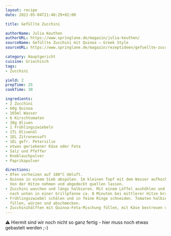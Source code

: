 ```yaml
---
layout: recipe
date: 2021-05-04T21:48:29+02:00

title: Gefüllte Zucchini

authorName: Julia Keuthen
authorURL: https://www.springlane.de/magazin/julia-keuthen/
sourceName: Gefüllte Zucchini mit Quinoa – Greek Style
sourceURL: https://www.springlane.de/magazin/rezeptideen/gefuellte-zucchini-mit-quinoa-greek-style/

category: Hauptgericht
cuisine: Griechisch
tags:
- Zucchini

yield: 2
prepTime: 25
cookTime: 30

ingredients:
- 2 Zucchini
- 60g Quinoa
- 165ml Wasser
- 6 Kirschtomaten
- 30g Oliven
- 1 Frühlingszwiebeln
- 1TL Olivenöl
- 1EL Zitronensaft
- 1EL gefr. Petersilie
- etwas geriebener Käse oder Feta
- Salz und Pfeffer
- Knoblauchpulver
- Paprikapulver

directions:
- Ofen vorheizen auf 180°C Umluft.
- Quinoa in einem Sieb abspülen. Im kleinen Topf mit dem Wasser aufkochen und ca. 10 Minuten köcheln lassen.
  Von der Hitze nehmen und abgedeckt quellen lassen.
- Zucchini waschen und längs halbieren. Mit einem Löffel aushöhlen und mit Olivenöl bestreichen. Mit der Schnittfläche 
  nach unten in einer Grillpfanne ca. 8 Minuten bei mittlerer Hitze braten.
- Frühlingszwiebel schälen und in feine Ringe schneiden. Tomaten halbieren. Oliven vierteln. Alles in eine Schüssel
  füllen, würzen und abschmecken.
- Zucchinihälften mit Quinoa-Feta-Mischung füllen, mit Käse bestreuen und für 20 Minuten in den Ofen.
---
```


⚠ Hiermit sind wir noch nicht so ganz fertig - hier muss noch etwas gebastelt werden ;-) 
